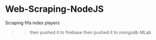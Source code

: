 # Web-Scraping-NodeJS

Scraping fifa index players
>>then pushed it to firebase 
>>then pushed it to mongodb MLab
